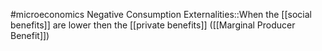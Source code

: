 #microeconomics 
Negative Consumption Externalities::When the [[social benefits]] are lower then the [[private benefits]] ([[Marginal Producer Benefit]])